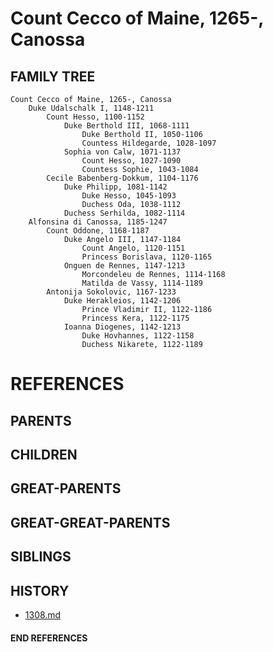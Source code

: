 # Count Cecco of Maine, 1265-, Canossa

## FAMILY TREE
```
Count Cecco of Maine, 1265-, Canossa
    Duke Udalschalk I, 1148-1211
        Count Hesso, 1100-1152
            Duke Berthold III, 1068-1111
                Duke Berthold II, 1050-1106
                Countess Hildegarde, 1028-1097
            Sophia von Calw, 1071-1137
                Count Hesso, 1027-1090
                Countess Sophie, 1043-1084
        Cecile Babenberg-Dokkum, 1104-1176
            Duke Philipp, 1081-1142
                Duke Hesso, 1045-1093
                Duchess Oda, 1038-1112
            Duchess Serhilda, 1082-1114
    Alfonsina di Canossa, 1185-1247
        Count Oddone, 1168-1187
            Duke Angelo III, 1147-1184
                Count Angelo, 1120-1151
                Princess Borislava, 1120-1165
            Onguen de Rennes, 1147-1213
                Morcondeleu de Rennes, 1114-1168
                Matilda de Vassy, 1114-1189
        Antonija Sokolovic, 1167-1233
            Duke Herakleios, 1142-1206
                Prince Vladimir II, 1122-1186
                Princess Kera, 1122-1175
            Ioanna Diogenes, 1142-1213
                Duke Hovhannes, 1122-1158
                Duchess Nikarete, 1122-1189
```


# REFERENCES

## PARENTS 

## CHILDREN 

## GREAT-PARENTS 

## GREAT-GREAT-PARENTS 
## SIBLINGS

 
## HISTORY
* [1308.md](../h/1308.md)

#### END REFERENCES
